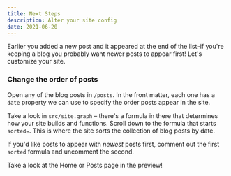 ```yaml
---
title: Next Steps
description: Alter your site config
date: 2021-06-20
---
```


Earlier you added a new post and it appeared at the end of the list–if you're keeping a blog you probably want newer posts to appear first! Let's customize your site.

### Change the order of posts

Open any of the blog posts in `/posts`. In the front matter, each one has a `date` property we can use to specify the order posts appear in the site.

Take a look in `src/site.graph` – there's a formula in there that determines how your site builds and functions. Scroll down to the formula that starts `sorted=`. This is where the site sorts the collection of blog posts by date.

If you'd like posts to appear with _newest_ posts first, comment out the first `sorted` formula and uncomment the second.

Take a look at the Home or Posts page in the preview!
